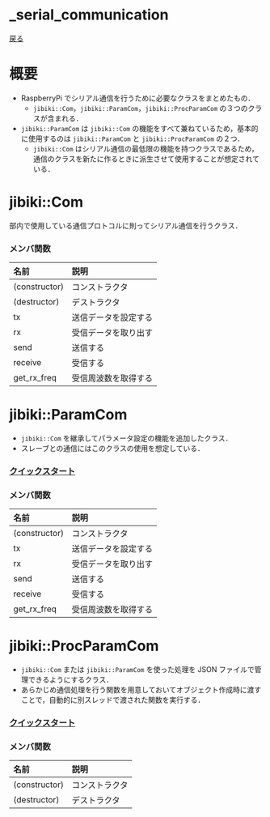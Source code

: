 # _serial_communication
[戻る](../../README.md/#リファレンス)

# 概要
* RaspberryPi でシリアル通信を行うために必要なクラスをまとめたもの．
    * `jibiki::Com`，`jibiki::ParamCom`，`jibiki::ProcParamCom` の３つのクラスが含まれる．
* `jibiki::ParamCom` は `jibiki::Com` の機能をすべて兼ねているため，基本的に使用するのは `jibiki::ParamCom` と `jibiki::ProcParamCom` の２つ．
    * `jibiki::Com` はシリアル通信の最低限の機能を持つクラスであるため，通信のクラスを新たに作るときに派生させて使用することが想定されている．

# jibiki::Com
部内で使用している通信プロトコルに則ってシリアル通信を行うクラス．

### メンバ関数
|名前|説明|
|:-|:-|
|(constructor)|コンストラクタ|
|(destructor)|デストラクタ|
|tx|送信データを設定する|
|rx|受信データを取り出す|
|send|送信する|
|receive|受信する|
|get_rx_freq|受信周波数を取得する|

# jibiki::ParamCom
* `jibiki::Com` を継承してパラメータ設定の機能を追加したクラス．
* スレーブとの通信にはこのクラスの使用を想定している．

### [クイックスタート](quick_param_com.md)

### メンバ関数
|名前|説明|
|:-|:-|
|(constructor)|コンストラクタ|
|tx|送信データを設定する|
|rx|受信データを取り出す|
|send|送信する|
|receive|受信する|
|get_rx_freq|受信周波数を取得する|

# jibiki::ProcParamCom
* `jibiki::Com` または `jibiki::ParamCom` を使った処理を JSON ファイルで管理できるようにするクラス．
* あらかじめ通信処理を行う関数を用意しておいてオブジェクト作成時に渡すことで，自動的に別スレッドで渡された関数を実行する．

### [クイックスタート](quick_proc_param_com.md)

### メンバ関数
|名前|説明|
|:-|:-|
|(constructor)|コンストラクタ|
|(destructor)|デストラクタ|